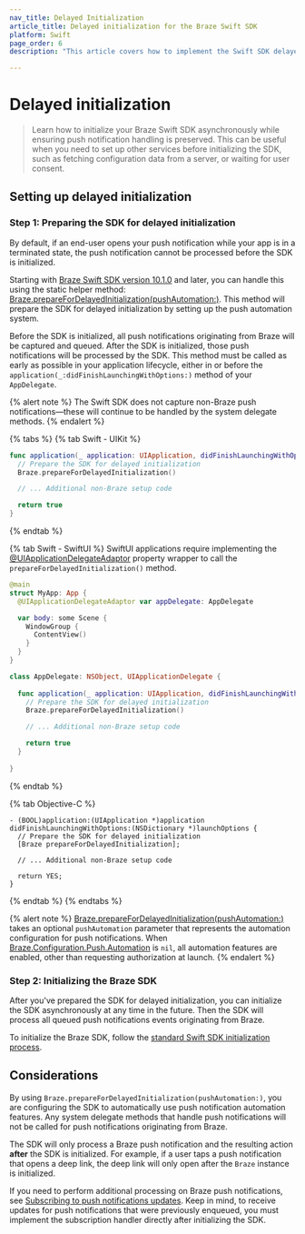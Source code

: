 ```yaml
---
nav_title: Delayed Initialization
article_title: Delayed initialization for the Braze Swift SDK
platform: Swift
page_order: 6
description: "This article covers how to implement the Swift SDK delayed initialization to preserve push notification handling when the SDK is initialized asynchronously."

---
```


# Delayed initialization

> Learn how to initialize your Braze Swift SDK asynchronously while ensuring push notification handling is preserved. This can be useful when you need to set up other services before initializing the SDK, such as fetching configuration data from a server, or waiting for user consent.

## Setting up delayed initialization

### Step 1: Preparing the SDK for delayed initialization

By default, if an end-user opens your push notification while your app is in a terminated state, the push notification cannot be processed before the SDK is initialized.

Starting with [Braze Swift SDK version 10.1.0](https://github.com/braze-inc/braze-swift-sdk/releases/tag/10.1.0) and later, you can handle this using the static helper method: [Braze.prepareForDelayedInitialization(pushAutomation:)](https://braze-inc.github.io/braze-swift-sdk/documentation/brazekit/braze/preparefordelayedinitialization(pushautomation:)). This method will prepare the SDK for delayed initialization by setting up the push automation system.

Before the SDK is initialized, all push notifications originating from Braze will be captured and queued. After the SDK is initialized, those push notifications will be processed by the SDK. This method must be called as early as possible in your application lifecycle, either in or before the `application(_:didFinishLaunchingWithOptions:)` method of your `AppDelegate`.

{% alert note %}
The Swift SDK does not capture non-Braze push notifications&#8212;these will continue to be handled by the system delegate methods.
{% endalert %}

{% tabs %}
{% tab Swift - UIKit %}
```swift
func application(_ application: UIApplication, didFinishLaunchingWithOptions launchOptions: [UIApplication.LaunchOptionsKey: Any]?) -> Bool {
  // Prepare the SDK for delayed initialization
  Braze.prepareForDelayedInitialization()

  // ... Additional non-Braze setup code

  return true
}
```
{% endtab %}

{% tab Swift - SwiftUI %}
SwiftUI applications require implementing the [@UIApplicationDelegateAdaptor](https://developer.apple.com/documentation/swiftui/uiapplicationdelegateadaptor) property wrapper to call the `prepareForDelayedInitialization()` method.

```swift
@main
struct MyApp: App {
  @UIApplicationDelegateAdaptor var appDelegate: AppDelegate

  var body: some Scene {
    WindowGroup {
      ContentView()
    }
  }
}

class AppDelegate: NSObject, UIApplicationDelegate {
  
  func application(_ application: UIApplication, didFinishLaunchingWithOptions launchOptions: [UIApplication.LaunchOptionsKey : Any]? = nil) -> Bool {
    // Prepare the SDK for delayed initialization
    Braze.prepareForDelayedInitialization()

    // ... Additional non-Braze setup code

    return true
  }
  
}
```
{% endtab %}

{% tab Objective-C %}
```objc
- (BOOL)application:(UIApplication *)application didFinishLaunchingWithOptions:(NSDictionary *)launchOptions {
  // Prepare the SDK for delayed initialization
  [Braze prepareForDelayedInitialization];
  
  // ... Additional non-Braze setup code

  return YES;
}

```
{% endtab %}
{% endtabs %}

{% alert note %}
[Braze.prepareForDelayedInitialization(pushAutomation:)](https://braze-inc.github.io/braze-swift-sdk/documentation/brazekit/braze/preparefordelayedinitialization(pushautomation:)) takes an optional `pushAutomation` parameter that represents the automation configuration for push notifications. When [Braze.Configuration.Push.Automation](https://braze-inc.github.io/braze-swift-sdk/documentation/brazekit/braze/configuration-swift.class/push-swift.class/automation-swift.class) is `nil`, all automation features are enabled, other than requesting authorization at launch.
{% endalert %}

### Step 2: Initializing the Braze SDK

After you've prepared the SDK for delayed initialization, you can initialize the SDK asynchronously at any time in the future. Then the SDK will process all queued push notifications events originating from Braze.

To initialize the Braze SDK, follow the [standard Swift SDK initialization process]({{site.baseurl}}/developer_guide/platform_integration_guides/swift/initial_sdk_setup/completing_integration/).

## Considerations

By using `Braze.prepareForDelayedInitialization(pushAutomation:)`, you are configuring the SDK to automatically use push notification automation features. Any system delegate methods that handle push notifications will not be called for push notifications originating from Braze.

The SDK will only process a Braze push notification and the resulting action **after** the SDK is initialized. For example, if a user taps a push notification that opens a deep link, the deep link will only open after the `Braze` instance is initialized.

If you need to perform additional processing on Braze push notifications, see [Subscribing to push notifications updates]({{site.baseurl}}/developer_guide/platform_integration_guides/swift/push_notifications/integration/#subscribing-to-push-notifications-updates). Keep in mind, to receive updates for push notifications that were previously enqueued, you must implement the subscription handler directly after initializing the SDK.
